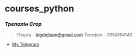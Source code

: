 # courses_python

### *Трепалін Єгор*

> Пошта - bigdiebam@gmail.com
> Телефон - 0954164140



  - [My Telegram](https://t.me/yo1am)
